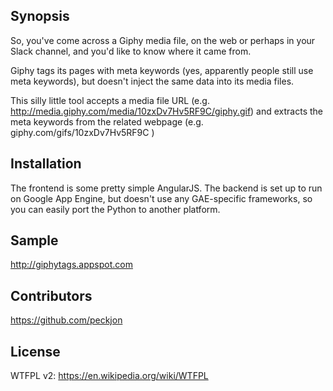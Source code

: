 ## Synopsis

So, you've come across a Giphy media file, on the web or perhaps in your Slack channel, and you'd like to know where it came from.

Giphy tags its pages with meta keywords (yes, apparently people still use meta keywords), but doesn't inject the same data into its media files.

This silly little tool accepts a media file URL (e.g. http://media.giphy.com/media/10zxDv7Hv5RF9C/giphy.gif) and extracts the meta keywords from the related webpage (e.g. giphy.com/gifs/10zxDv7Hv5RF9C )

## Installation

The frontend is some pretty simple AngularJS.  The backend is set up to run on Google App Engine, but doesn't use any GAE-specific frameworks, so you can easily port the Python to another platform.

## Sample

http://giphytags.appspot.com

## Contributors

https://github.com/peckjon

## License

WTFPL v2: https://en.wikipedia.org/wiki/WTFPL